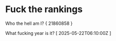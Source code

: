 # Fuck the rankings

Who the hell am I?
{ 21860858 }

What fucking year is it?
[ 2025-05-22T06:10:00Z ]
